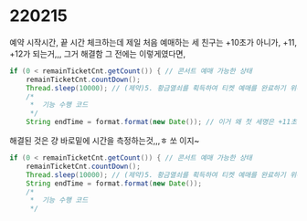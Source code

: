 # 220215

예약 시작시간, 끝 시간 체크하는데 제일 처음 예매하는 세 친구는 +10초가 아니가, +11, +12가 되는거,,,
그거 해결함
그 전에는 이렇게였다면,
```java
if (0 < remainTicketCnt.getCount()) { // 콘서트 예매 가능한 상태
    remainTicketCnt.countDown();
    Thread.sleep(10000); // (제약)5. 황금열쇠를 획득하여 티켓 예매를 완료하기 위해서는 10초라는 고정 시간이 필요하다.
    /*
     *  기능 수행 코드
     */
    String endTime = format.format(new Date()); // 이거 왜 첫 세명은 +11초 혹은 +12초 이렇게 나오지,,,,?ㅠ
```

해결된 것은 걍 바로밑에 시간을 측정하는것,,,ㅎ 쏘 이지~
```java
if (0 < remainTicketCnt.getCount()) { // 콘서트 예매 가능한 상태
    remainTicketCnt.countDown();
    Thread.sleep(10000); // (제약)5. 황금열쇠를 획득하여 티켓 예매를 완료하기 위해서는 10초라는 고정 시간이 필요하다.
    String endTime = format.format(new Date());
    /*
     *  기능 수행 코드
     */
```

